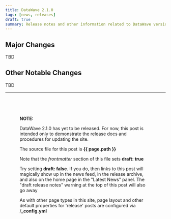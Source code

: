 ```yaml
---
title: DataWave 2.1.0
tags: [news, releases]
draft: true
summary: Release notes and other information related to DataWave version 2.1.0
---
```


## Major Changes
TBD

## Other Notable Changes
TBD

---

<div class="jumbotron" style="height: 100%; margin-bottom: 0px; padding: 45px; border-radius: 5px;" markdown="1">

**NOTE:**

DataWave 2.1.0 has yet to be released. For now, this post is intended only to demonstrate the release docs and
procedures for updating the site.

The source file for this post is **{{ page.path }}**

Note that the *frontmatter* section of this file sets **draft: true**

Try setting **draft: false**. If you do, then links to this post will magically show up in the news feed, in the release archive,
and also on the home page in the "Latest News" panel. The "draft release notes" warning at the top of this post will also
go away

As with other page types in this site, page layout and other default properties for 'release'
posts are configured via /**_config.yml** 

</div>